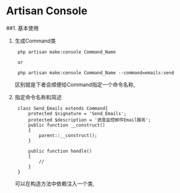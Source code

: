 # Artisan Console

##1. 基本使用

1. 生成Command类

        php artisan make:console Command_Name
        
        or
        
        php artisan make:console Command_Name --command=emails:send
    
    区别就是下者会顺便给Command指定一个命令名称,
    
2. 指定命令名称和简述

        class Send_Emails extends Command{
            protected $signature = 'Send_Emails';
            protected $description = '进度监控邮件Email服务';
            public function __construct()
            {
                parent::__construct();
            }
        
            public function handle()
            {
                //
            }
        }
    可以在构造方法中依赖注入一个类,